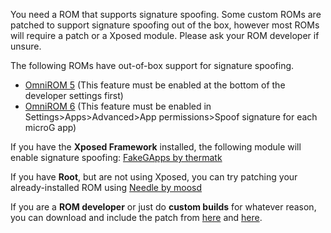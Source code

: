 You need a ROM that supports signature spoofing. Some custom ROMs are patched to support signature spoofing out of the box, however most ROMs will require a patch or a Xposed module. Please ask your ROM developer if unsure.

The following ROMs have out-of-box support for signature spoofing. 
* [OmniROM 5](http://omnirom.org/) (This feature must be enabled at the bottom of the developer settings first)
* [OmniROM 6](http://omnirom.org/) (This feature must be enabled in Settings>Apps>Advanced>App permissions>Spoof signature for each microG app)

If you have the **Xposed Framework** installed, the following module will enable signature spoofing: [FakeGApps by thermatk](http://repo.xposed.info/module/com.thermatk.android.xf.fakegapps)

If you have **Root**, but are not using Xposed, you can try patching your already-installed ROM using [Needle by moosd](https://github.com/moosd/Needle)

If you are a **ROM developer** or just do **custom builds** for whatever reason, you can download and include the patch from [here](https://gerrit.omnirom.org/#/c/14898/) and [here](https://gerrit.omnirom.org/#/c/14899).